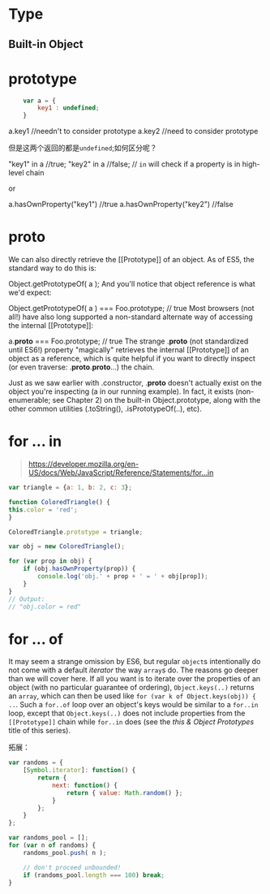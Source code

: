 # Type 

## Built-in Object


# prototype

```js
    var a = { 
        key1 : undefined;
    }
```

a.key1 //needn't to consider prototype
a.key2 //need to consider prototype

但是这两个返回的都是`undefined`;如何区分呢？

"key1" in a //true;
"key2" in a //false;
// `in` will check if a property is in high-level chain 

or 

a.hasOwnProperty("key1") //true
a.hasOwnProperty("key2") //false


# __proto__

We can also directly retrieve the [[Prototype]] of an object. As of ES5, the standard way to do this is:

Object.getPrototypeOf( a );
And you'll notice that object reference is what we'd expect:

Object.getPrototypeOf( a ) === Foo.prototype; // true
Most browsers (not all!) have also long supported a non-standard alternate way of accessing the internal [[Prototype]]:

a.__proto__ === Foo.prototype; // true
The strange .__proto__ (not standardized until ES6!) property "magically" retrieves the internal [[Prototype]] of an object as a reference, which is quite helpful if you want to directly inspect (or even traverse: .__proto__.__proto__...) the chain.

Just as we saw earlier with .constructor, .__proto__ doesn't actually exist on the object you're inspecting (a in our running example). In fact, it exists (non-enumerable; see Chapter 2) on the built-in Object.prototype, along with the other common utilities (.toString(), .isPrototypeOf(..), etc).

# for ... in

>https://developer.mozilla.org/en-US/docs/Web/JavaScript/Reference/Statements/for...in

```js
var triangle = {a: 1, b: 2, c: 3};

function ColoredTriangle() {
this.color = 'red';
}

ColoredTriangle.prototype = triangle;

var obj = new ColoredTriangle();

for (var prop in obj) {
    if (obj.hasOwnProperty(prop)) {
        console.log('obj.' + prop + ' = ' + obj[prop]);
    } 
}
// Output:
// "obj.color = red"
```

# for ... of

It may seem a strange omission by ES6, but regular `object`s intentionally do not come with a default *iterator* the way `array`s do. The reasons go deeper than we will cover here. If all you want is to iterate over the properties of an object (with no particular guarantee of ordering), `Object.keys(..)` returns an `array`, which can then be used like `for (var k of Object.keys(obj)) { ..`. Such a `for..of` loop over an object's keys would be similar to a `for..in` loop, except that `Object.keys(..)` does not include properties from the `[[Prototype]]` chain while `for..in` does (see the *this & Object Prototypes* title of this series).

拓展：

```js
var randoms = {
	[Symbol.iterator]: function() {
		return {
			next: function() {
				return { value: Math.random() };
			}
		};
	}
};

var randoms_pool = [];
for (var n of randoms) {
	randoms_pool.push( n );

	// don't proceed unbounded!
	if (randoms_pool.length === 100) break;
}
```
